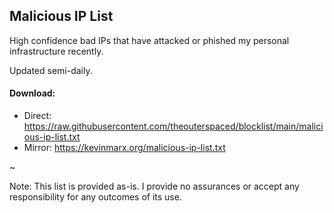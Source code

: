 ## Malicious IP List
High confidence bad IPs that have attacked or phished my personal infrastructure recently.

Updated semi-daily.

#### Download:
* Direct: https://raw.githubusercontent.com/theouterspaced/blocklist/main/malicious-ip-list.txt
* Mirror: https://kevinmarx.org/malicious-ip-list.txt

~

Note: This list is provided as-is. I provide no assurances or accept any responsibility for any outcomes of its use.
